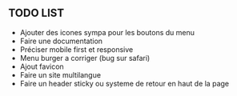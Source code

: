 ## TODO LIST


- Ajouter des icones sympa pour les boutons du menu
- Faire une documentation
- Préciser mobile first et responsive
- Menu burger a corriger (bug sur safari)
- Ajout favicon
- Faire un site multilangue
- Faire un header sticky ou systeme de retour en haut de la page